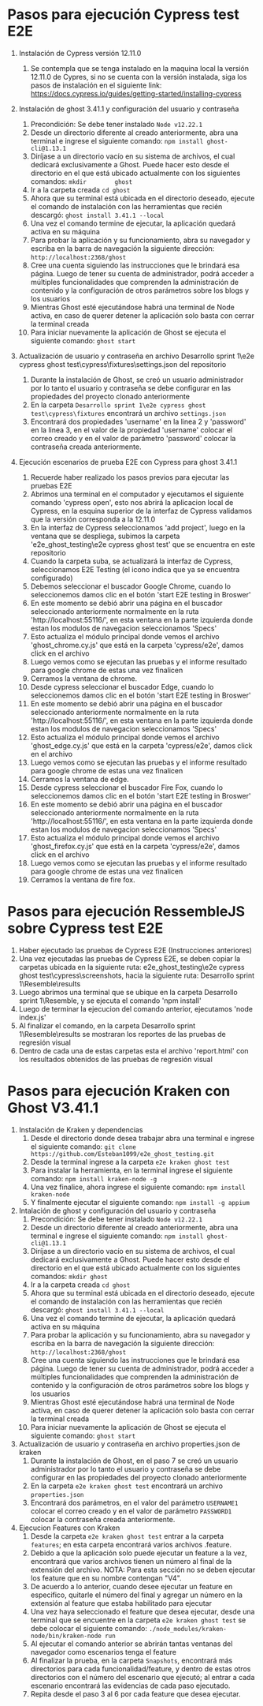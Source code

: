 # Pasos para ejecución Cypress test E2E

1. Instalación de Cypress versión 12.11.0
    1. Se contempla que se tenga instalado en la maquina local la versión 12.11.0 de Cypres, si no se cuenta con la versión instalada, siga los pasos de instalación en el siguiente link: https://docs.cypress.io/guides/getting-started/installing-cypress
    
2. Instalación de ghost 3.41.1 y configuración del usuario y contraseña
    1. Precondición: Se debe tener instalado `Node v12.22.1`
    2. Desde un directorio diferente al creado anteriormente, abra una terminal e ingrese el siguiente comando: `npm install ghost-cli@1.13.1`
    3. Diríjase a un directorio vacío en su sistema de archivos, el cual dedicará exclusivamente a Ghost. Puede hacer esto desde el directorio en el que está ubicado actualmente con los siguientes comandos: `mkdir        ghost`
    4. Ir a la carpeta creada `cd ghost`
    5. Ahora que su terminal está ubicada en el directorio deseado, ejecute el comando de instalación con las herramientas que recién descargó: `ghost install 3.41.1 --local`
    6. Una vez el comando termine de ejecutar, la aplicación quedará activa en su máquina
    7. Para probar la aplicación y su funcionamiento, abra su navegador y escriba en la barra de navegación la siguiente dirección: `http://localhost:2368/ghost`
    8. Cree una cuenta siguiendo las instrucciones que le brindará esa página. Luego de tener su cuenta de administrador, podrá acceder a múltiples funcionalidades que comprenden la administración de contenido y          la configuración de otros parámetros sobre los blogs y los usuarios
    9. Mientras Ghost esté ejecutándose habrá una terminal de Node activa, en caso de querer detener la aplicación solo basta con cerrar la terminal creada
    10. Para iniciar nuevamente la aplicación de Ghost se ejecuta el siguiente comando: `ghost start`
   
2. Actualización de usuario y contraseña en archivo Desarrollo sprint 1\e2e cypress ghost test\cypress\fixtures\settings.json del repositorio
    1. Durante la instalación de Ghost, se creó un usuario administrador por lo tanto el usuario y contraseña se debe configurar en las propiedades del proyecto clonado anteriormente
    2. En la carpeta `Desarrollo sprint 1\e2e cypress ghost test\cypress\fixtures` encontrará un archivo `settings.json`
    3. Encontrará dos propiedades 'username' en la linea 2 y 'password' en la linea 3, en el valor de la propiedad 'username' colocar el correo creado y en el valor de parámetro 'password' colocar la contraseña          creada anteriormente.
      
3. Ejecución escenarios de prueba E2E con Cypress para ghost 3.41.1
    1. Recuerde haber realizado los pasos previos para ejecutar las pruebas E2E
    2. Abrimos una terminal en el computador y ejecutamos el siguiente comando 'cypress open', esto nos abrirá la aplicacion local de Cypress, en la esquina superior de la interfaz de Cypress validamos                    que la versión corresponda a la 12.11.0
    3. En la interfaz de Cypress seleccionamos 'add project', luego en la ventana que se despliega, subimos la carpeta 'e2e_ghost_testing\e2e cypress ghost test' que se encuentra en este repositorio
    4. Cuando la carpeta suba, se actualizará la interfaz de Cypress, seleccionamos E2E Testing (el icono indica que ya se encuentra configurado)
    5. Debemos seleccionar el buscador Google Chrome, cuando lo seleccionemos damos clic en el botón 'start E2E testing in Broswer'
    6. En este momento se debió abrir una página en el buscador seleccionado anteriormente normalmente en la ruta 'http://localhost:55116/', en esta ventana en la parte izquierda donde estan los modulos de                navegacion seleccionamos 'Specs'
    7. Esto actualiza el módulo principal donde vemos el archivo 'ghost_chrome.cy.js' que está en la carpeta 'cypress/e2e', damos click en el archivo
    8. Luego vemos como se ejecutan las pruebas y el informe resultado para google chrome de estas una vez finalicen
    9. Cerramos la ventana de chrome.
    10. Desde cypress seleccionar el buscador Edge, cuando lo seleccionemos damos clic en el botón 'start E2E testing in Broswer'
    11. En este momento se debió abrir una página en el buscador seleccionado anteriormente normalmente en la ruta 'http://localhost:55116/', en esta ventana en la parte izquierda donde estan los modulos de                navegacion seleccionamos 'Specs'
    12. Esto actualiza el módulo principal donde vemos el archivo 'ghost_edge.cy.js' que está en la carpeta 'cypress/e2e', damos click en el archivo
    13. Luego vemos como se ejecutan las pruebas y el informe resultado para google chrome de estas una vez finalicen
    14. Cerramos la ventana de edge.
    15. Desde cypress seleccionar el buscador Fire Fox, cuando lo seleccionemos damos clic en el botón 'start E2E testing in Broswer'
    16. En este momento se debió abrir una página en el buscador seleccionado anteriormente normalmente en la ruta 'http://localhost:55116/', en esta ventana en la parte izquierda donde estan los modulos de                navegacion seleccionamos 'Specs'
    17. Esto actualiza el módulo principal donde vemos el archivo 'ghost_firefox.cy.js' que está en la carpeta 'cypress/e2e', damos click en el archivo
    18. Luego vemos como se ejecutan las pruebas y el informe resultado para google chrome de estas una vez finalicen
    19. Cerramos la ventana de fire fox.

# Pasos para ejecución RessembleJS sobre Cypress test E2E

1. Haber ejecutado las pruebas de Cypress E2E (Instrucciones anteriores)
2. Una vez ejecutadas las pruebas de Cypress E2E, se deben copiar la carpetas ubicada en la siguiente ruta: e2e_ghost_testing\e2e cypress ghost test\cypress\screenshots, hacia la siguiente 
   ruta: Desarrollo sprint 1\Resemble\results   
4. Luego abrimos una terminal que se ubique en la carpeta Desarrollo sprint 1\Resemble, y se ejecuta el comando 'npm install'
5. Luego de terminar la ejecucion del comando anterior, ejecutamos 'node index.js'
6. Al finalizar el comando, en la carpeta Desarrollo sprint 1\Resemble\results se mostraran los reportes de las pruebas de regresión visual  
7. Dentro de cada una de estas carpetas esta el archivo 'report.html' con los resultados obtenidos de las pruebas de regresión visual

# Pasos para ejecución Kraken con Ghost V3.41.1
1. Instalación de Kraken y dependencias
    1. Desde el directorio donde desea trabajar abra una terminal e ingrese el siguiente comando: `git clone https://github.com/Esteban1099/e2e_ghost_testing.git`
    2. Desde la terminal ingrese a la carpeta `e2e kraken ghost test` 
    3. Para instalar la herramienta, en la terminal ingrese el siguiente comando: `npm install kraken-node -g`
    4. Una vez finalice, ahora ingrese el siguiente comando: `npm install kraken-node`
    5. Y finalmente ejecutar el siguiente comando: `npm install -g appium`
2. Intalación de ghost y configuración del usuario y contraseña
    1. Precondición: Se debe tener instalado `Node v12.22.1`
    2. Desde un directorio diferente al creado anteriormente, abra una terminal e ingrese el siguiente comando: `npm install ghost-cli@1.13.1`
    3. Diríjase a un directorio vacío en su sistema de archivos, el cual dedicará exclusivamente a Ghost. Puede hacer esto desde el directorio en el que está ubicado actualmente con los siguientes comandos: `mkdir ghost`
    4. Ir a la carpeta creada `cd ghost`
    5. Ahora que su terminal está ubicada en el directorio deseado, ejecute el comando de instalación con las herramientas que recién descargó: `ghost install 3.41.1 --local`
    6. Una vez el comando termine de ejecutar, la aplicación quedará activa en su máquina
    7. Para probar la aplicación y su funcionamiento, abra su navegador y escriba en la barra de navegación la siguiente dirección: `http://localhost:2368/ghost`
    8. Cree una cuenta siguiendo las instrucciones que le brindará esa página. Luego de tener su cuenta de administrador, podrá acceder a múltiples funcionalidades que comprenden la administración de contenido y la configuración de otros parámetros sobre los blogs y los usuarios
    9. Mientras Ghost esté ejecutándose habrá una terminal de Node activa, en caso de querer detener la aplicación solo basta con cerrar la terminal creada
    10. Para iniciar nuevamente la aplicación de Ghost se ejecuta el siguiente comando: `ghost start`
3. Actualización de usuario y contraseña en archivo properties.json de kraken
    1. Durante la instalación de Ghost, en el paso 7 se creó un usuario administrador por lo tanto el usuario y contraseña se debe configurar en las propiedades del proyecto clonado anteriormente
    2. En la carpeta `e2e kraken ghost test` encontrará un archivo `properties.json`
    3. Encontrará dos parámetros, en el valor del parámetro `USERNAME1` colocar el correo creado y en el valor de parámetro `PASSWORD1` colocar la contraseña creada anteriormente.
4. Ejecucion Features con Kraken
    1. Desde la carpeta `e2e kraken ghost test` entrar a la carpeta `features`; en esta carpeta encontrará varios archivos .feature.
    2. Debido a que la aplicación solo puede ejecutar un feature a la vez, encontrará que varios archivos tienen un número al final de la extensión del archivo. NOTA: Para esta sección no se deben ejecutar los feature que en su nombre contengan "V4".
    3. De acuerdo a lo anterior, cuando desee ejecutar un feature en especifico, quitarle el número del final y agregar un número en la extensión al feature que estaba habilitado para ejecutar
    4. Una vez haya seleccionado el feature que desea ejecutar, desde una terminal que se encuentre en la carpeta `e2e kraken ghost test` se debe colocar el siguiente comando: `./node_modules/kraken-node/bin/kraken-node run`
    5. Al ejecutar el comando anterior se abrirán tantas ventanas del navegador como escenarios tenga el feature
    6. Al finalizar la prueba, en la carpeta `Snapshots`, encontrará más directorios para cada funcionalidad/feature, y dentro de estas otros directorios con el número del escenario que ejecutó; al entrar a cada escenario encontrará las evidencias de cada paso ejecutado.
    7. Repita desde el paso 3 al 6 por cada feature que desea ejecutar.
